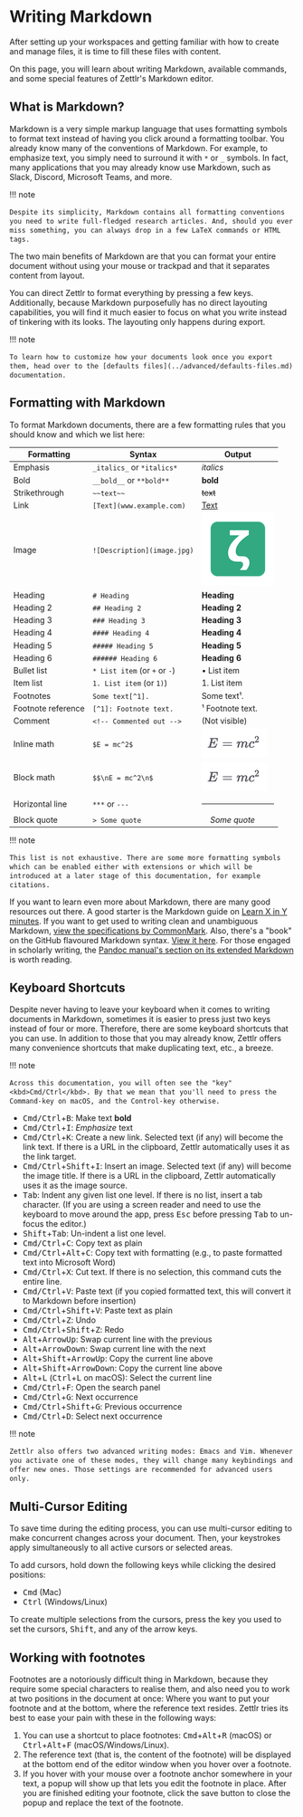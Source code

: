 # Writing Markdown

After setting up your workspaces and getting familiar with how to create and manage files, it is time to fill these files with content.

On this page, you will learn about writing Markdown, available commands, and some special features of Zettlr's Markdown editor.

## What is Markdown?

Markdown is a very simple markup language that uses formatting symbols to format text instead of having you click around a formatting toolbar. You already know many of the conventions of Markdown. For example, to emphasize text, you simply need to surround it with `*` or `_` symbols. In fact, many applications that you may already know use Markdown, such as Slack, Discord, Microsoft Teams, and more.

!!! note

    Despite its simplicity, Markdown contains all formatting conventions you need to write full-fledged research articles. And, should you ever miss something, you can always drop in a few LaTeX commands or HTML tags.

The two main benefits of Markdown are that you can format your entire document without using your mouse or trackpad and that it separates content from layout.

You can direct Zettlr to format everything by pressing a few keys. Additionally, because Markdown purposefully has no direct layouting capabilities, you will find it much easier to focus on what you write instead of tinkering with its looks. The layouting only happens during export.

!!! note

    To learn how to customize how your documents look once you export them, head over to the [defaults files](../advanced/defaults-files.md) documentation.

## Formatting with Markdown

To format Markdown documents, there are a few formatting rules that you should know and which we list here:

| Formatting         | Syntax                        | Output                                |
|--------------------|-------------------------------|---------------------------------------|
| Emphasis           | `_italics_` or `*italics*`    | _italics_                             |
| Bold               | `__bold__` or `**bold**`      | **bold**                              |
| Strikethrough      | `~~text~~` | <span style="text-decoration: line-through;">text</span> |
| Link               | `[Text](www.example.com)`     | [Text](#)                             |
| Image              | `![Description](image.jpg)`   | ![Description](../img/logo_small.png) |
| Heading            | `# Heading`                   | **Heading**                           |
| Heading 2          | `## Heading 2`                | **Heading 2**                         |
| Heading 3          | `### Heading 3`               | **Heading 3**                         |
| Heading 4          | `#### Heading 4`              | **Heading 4**                         |
| Heading 5          | `##### Heading 5`             | **Heading 5**                         |
| Heading 6          | `###### Heading 6`            | **Heading 6**                         |
| Bullet list        | `* List item` (or `+` or `-`) | &bullet; List item                    |
| Item list          | `1. List item` (or `1)`)      | 1. List item                          |
| Footnotes          | `Some text[^1].`              | Some text&sup1;.                      |
| Footnote reference | `[^1]: Footnote text.`        | &sup1; Footnote text.                 |
| Comment            | `<!-- Commented out -->`      | (Not visible)                         |
| Inline math        | `$E = mc^2$`                  | ![E = mc^2](../img/Emc2.png)          |
| Block math         | `$$\nE = mc^2\n$`             | ![E = mc^2](../img/Emc2.png)          |
| Horizontal line    | `***` or `---`                | <hr>                                  |
| Block quote        | `> Some quote`                | &nbsp;&nbsp;&nbsp;&nbsp;*Some quote*  |

!!! note

    This list is not exhaustive. There are some more formatting symbols which can be enabled either with extensions or which will be introduced at a later stage of this documentation, for example citations.

If you want to learn even more about Markdown, there are many good resources out there. A good starter is the Markdown guide on [Learn X in Y minutes](https://learnxinyminutes.com/docs/markdown/). If you want to get used to writing clean and unambiguous Markdown, [view the specifications by CommonMark](https://spec.commonmark.org/current/). Also, there's a "book" on the GitHub flavoured Markdown syntax. [View it here](https://gitbookio.gitbooks.io/markdown/content/).  For those engaged in scholarly writing, the [Pandoc manual's section on its extended Markdown](https://pandoc.org/MANUAL.html#pandocs-markdown) is worth reading.

## Keyboard Shortcuts

Despite never having to leave your keyboard when it comes to writing documents in Markdown, sometimes it is easier to press just two keys instead of four or more. Therefore, there are some keyboard shortcuts that you can use. In addition to those that you may already know, Zettlr offers many convenience shortcuts that make duplicating text, etc., a breeze.

!!! note

    Across this documentation, you will often see the "key" <kbd>Cmd/Ctrl</kbd>. By that we mean that you'll need to press the Command-key on macOS, and the Control-key otherwise.

* <kbd>Cmd/Ctrl</kbd>+<kbd>B</kbd>: Make text **bold**
* <kbd>Cmd/Ctrl</kbd>+<kbd>I</kbd>: _Emphasize_ text
* <kbd>Cmd/Ctrl</kbd>+<kbd>K</kbd>: Create a new link. Selected text (if any) will become the link text. If there is a URL in the clipboard, Zettlr automatically uses it as the link target.
* <kbd>Cmd/Ctrl</kbd>+<kbd>Shift</kbd>+<kbd>I</kbd>: Insert an image. Selected text (if any) will become the image title. If there is a URL in the clipboard, Zettlr automatically uses it as the image source.
* <kbd>Tab</kbd>: Indent any given list one level. If there is no list, insert a tab character. (If you are using a screen reader and need to use the keyboard to move around the app, press <kbd>Esc</kbd> before pressing <kbd>Tab</kbd> to un-focus the editor.)
* <kbd>Shift</kbd>+<kbd>Tab</kbd>: Un-indent a list one level.
* <kbd>Cmd/Ctrl</kbd>+<kbd>C</kbd>: Copy text as plain
* <kbd>Cmd/Ctrl</kbd>+<kbd>Alt</kbd>+<kbd>C</kbd>: Copy text with formatting (e.g., to paste formatted text into Microsoft Word)
* <kbd>Cmd/Ctrl</kbd>+<kbd>X</kbd>: Cut text. If there is no selection, this command cuts the entire line.
* <kbd>Cmd/Ctrl</kbd>+<kbd>V</kbd>: Paste text (if you copied formatted text, this will convert it to Markdown before insertion)
* <kbd>Cmd/Ctrl</kbd>+<kbd>Shift</kbd>+<kbd>V</kbd>: Paste text as plain
* <kbd>Cmd/Ctrl</kbd>+<kbd>Z</kbd>: Undo
* <kbd>Cmd/Ctrl</kbd>+<kbd>Shift</kbd>+<kbd>Z</kbd>: Redo
* <kbd>Alt</kbd>+<kbd>ArrowUp</kbd>: Swap current line with the previous
* <kbd>Alt</kbd>+<kbd>ArrowDown</kbd>: Swap current line with the next
* <kbd>Alt</kbd>+<kbd>Shift</kbd>+<kbd>ArrowUp</kbd>: Copy the current line above
* <kbd>Alt</kbd>+<kbd>Shift</kbd>+<kbd>ArrowDown</kbd>: Copy the current line above
* <kbd>Alt</kbd>+<kbd>L</kbd> (<kbd>Ctrl</kbd>+<kbd>L</kbd> on macOS): Select the current line
* <kbd>Cmd/Ctrl</kbd>+<kbd>F</kbd>: Open the search panel
* <kbd>Cmd/Ctrl</kbd>+<kbd>G</kbd>: Next occurrence
* <kbd>Cmd/Ctrl</kbd>+<kbd>Shift</kbd>+<kbd>G</kbd>: Previous occurrence
* <kbd>Cmd/Ctrl</kbd>+<kbd>D</kbd>: Select next occurrence

!!! note

    Zettlr also offers two advanced writing modes: Emacs and Vim. Whenever you activate one of these modes, they will change many keybindings and offer new ones. Those settings are recommended for advanced users only.

## Multi-Cursor Editing

To save time during the editing process, you can use multi-cursor editing to make concurrent changes across your document. Then, your keystrokes apply simultaneously to all active cursors or selected areas.

To add cursors, hold down the following keys while clicking the desired positions:

- <kbd>Cmd</kbd> (Mac)
- <kbd>Ctrl</kbd> (Windows/Linux)

To create multiple selections from the cursors, press the key you used to set the cursors, <kbd>Shift</kbd>, and any of the arrow keys.

## Working with footnotes

Footnotes are a notoriously difficult thing in Markdown, because they require some special characters to realise them, and also need you to work at two positions in the document at once: Where you want to put your footnote and at the bottom, where the reference text resides. Zettlr tries its best to ease your pain with these in the following ways:

1. You can use a shortcut to place footnotes: <kbd>Cmd</kbd>+<kbd>Alt</kbd>+<kbd>R</kbd> (macOS) or <kbd>Ctrl</kbd>+<kbd>Alt</kbd>+<kbd>F</kbd> (macOS/Windows/Linux).
2. The reference text (that is, the content of the footnote) will be displayed at the bottom end of the editor window when you hover over a footnote.
3. If you hover with your mouse over a footnote anchor somewhere in your text, a popup will show up that lets you edit the footnote in place. After you are finished editing your footnote, click the save button to close the popup and replace the text of the footnote.
